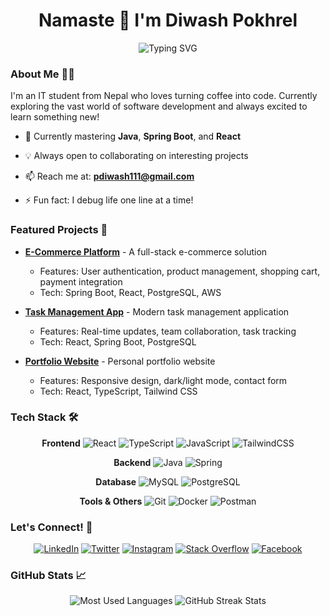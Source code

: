 <h1 align="center">Namaste 🙏 I'm Diwash Pokhrel</h1>


<p align="center">
  <img src="https://readme-typing-svg.herokuapp.com?font=Fira+Code&duration=3000&pause=1000&center=true&vCenter=true&width=500&lines=IT+Student+from+Nepal;Full+Stack+Developer;Java+%26+Spring+Boot+Developer;React+Frontend+Developer" alt="Typing SVG" />
</p>



### About Me 👨‍💻

I'm an IT student from Nepal who loves turning coffee into code. Currently exploring the vast world of software development and always excited to learn something new!

- 🌱 Currently mastering **Java**, **Spring Boot**, and **React**
- 💡 Always open to collaborating on interesting projects
- 📫 Reach me at: **pdiwash111@gmail.com**
  
- ⚡ Fun fact: I debug life one line at a time!

### Featured Projects 🚀

- **[E-Commerce Platform](https://github.com/your-username/project)** - A full-stack e-commerce solution
  - Features: User authentication, product management, shopping cart, payment integration
  - Tech: Spring Boot, React, PostgreSQL, AWS

- **[Task Management App](https://github.com/your-username/project)** - Modern task management application
  - Features: Real-time updates, team collaboration, task tracking
  - Tech: React, Spring Boot, PostgreSQL

- **[Portfolio Website](https://diwash02003.github.io/portfolio/)** - Personal portfolio website
  - Features: Responsive design, dark/light mode, contact form
  - Tech: React, TypeScript, Tailwind CSS

### Tech Stack 🛠️

<div align="center">

**Frontend**
![React](https://img.shields.io/badge/react-%2320232a.svg?style=for-the-badge&logo=react&logoColor=%2361DAFB)
![TypeScript](https://img.shields.io/badge/typescript-%23007ACC.svg?style=for-the-badge&logo=typescript&logoColor=white)
![JavaScript](https://img.shields.io/badge/javascript-%23323330.svg?style=for-the-badge&logo=javascript&logoColor=%23F7DF1E)
![TailwindCSS](https://img.shields.io/badge/tailwindcss-%2338B2AC.svg?style=for-the-badge&logo=tailwind-css&logoColor=white)

**Backend**
![Java](https://img.shields.io/badge/java-%23ED8B00.svg?style=for-the-badge&logo=java&logoColor=white)
![Spring](https://img.shields.io/badge/spring-%236DB33F.svg?style=for-the-badge&logo=spring&logoColor=white)

**Database**
![MySQL](https://img.shields.io/badge/mysql-%2300f.svg?style=for-the-badge&logo=mysql&logoColor=white)
![PostgreSQL](https://img.shields.io/badge/postgresql-%23316192.svg?style=for-the-badge&logo=postgresql&logoColor=white)

**Tools & Others**
![Git](https://img.shields.io/badge/git-%23F05033.svg?style=for-the-badge&logo=git&logoColor=white)
![Docker](https://img.shields.io/badge/docker-%230db7ed.svg?style=for-the-badge&logo=docker&logoColor=white)
![Postman](https://img.shields.io/badge/Postman-FF6C37?style=for-the-badge&logo=postman&logoColor=white)

</div>

### Let's Connect! 🤝

<div align="center">

[![LinkedIn](https://img.shields.io/badge/LinkedIn-%230077B5.svg?style=for-the-badge&logo=linkedin&logoColor=white)](https://linkedin.com/in/diwash-pokhrel-b47189258)
[![Twitter](https://img.shields.io/badge/Twitter-%231DA1F2.svg?style=for-the-badge&logo=Twitter&logoColor=white)](https://twitter.com/diwashp23200267)
[![Instagram](https://img.shields.io/badge/Instagram-%23E4405F.svg?style=for-the-badge&logo=Instagram&logoColor=white)](https://instagram.com/diwash_pokhrel)
[![Stack Overflow](https://img.shields.io/badge/-Stackoverflow-FE7A16?style=for-the-badge&logo=stack-overflow&logoColor=white)](https://stackoverflow.com/users/diwash-pokhrel)
[![Facebook](https://img.shields.io/badge/Facebook-%231877F2.svg?style=for-the-badge&logo=Facebook&logoColor=white)](https://fb.com/diwash%20pokhrel)

</div>

### GitHub Stats 📈

<div align="center">
  <img src="https://github-readme-stats.vercel.app/api/top-langs?username=diwash02003&show_icons=true&locale=en&layout=compact&theme=tokyonight" alt="Most Used Languages" />
  
  <img src="https://github-readme-streak-stats.herokuapp.com/?user=diwash02003&theme=tokyonight" alt="GitHub Streak Stats" />
</div>
